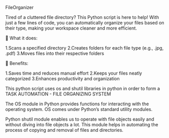 FileOrganizer

Tired of a cluttered file directory? This Python script is here to help! 
With just a few lines of code, you can automatically organize your files based on their type, making your workspace cleaner and more efficient.

🔹 What it does:

1.Scans a specified directory
2.Creates folders for each file type (e.g., .jpg, .pdf)
3.Moves files into their respective folders

🔹 Benefits:

1.Saves time and reduces manual effort
2.Keeps your files neatly categorized
3.Enhances productivity and organization

This python script uses os and shutil libraries in python in order to form a TASK AUTOMATION - FILE ORGANIZING SYSTEM

The OS module in Python provides functions for interacting with the operating system. OS comes under Python’s standard utility modules.

Python shutil module enables us to operate with file objects easily and without diving into file objects a lot. This module helps in automating the process of copying and removal of files and directories.
